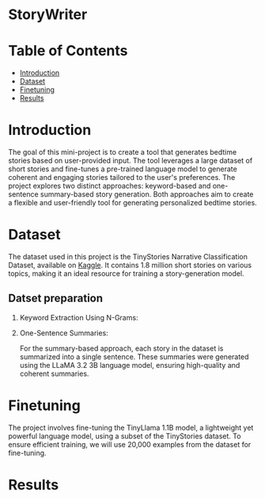 # StoryWriter

# Table of Contents
- [Introduction](#introduction)
- [Dataset](#dataset)
- [Finetuning](#finetuning)
- [Results](#results)


# Introduction

The goal of this mini-project is to create a tool that generates bedtime stories based on user-provided input. The tool leverages a large dataset of short stories and fine-tunes a pre-trained language model to generate coherent and engaging stories tailored to the user's preferences. The project explores two distinct approaches: keyword-based and one-sentence summary-based story generation. Both approaches aim to create a flexible and user-friendly tool for generating personalized bedtime stories.  

# Dataset
The dataset used in this project is the TinyStories Narrative Classification Dataset, available on [Kaggle](https://www.kaggle.com/datasets/thedevastator/tinystories-narrative-classification/data). It contains 1.8 million short stories on various topics, making it an ideal resource for training a story-generation model.

## Datset preparation 

1. Keyword Extraction Using N-Grams:

2. One-Sentence Summaries:

   For the summary-based approach, each story in the dataset is summarized into a single sentence. These summaries were generated using the LLaMA 3.2 3B language model, ensuring high-quality and coherent summaries.

# Finetuning

The project involves fine-tuning the TinyLlama 1.1B model, a lightweight yet powerful language model, using a subset of the TinyStories dataset. To ensure efficient training, we will use 20,000 examples from the dataset for fine-tuning. 


# Results



